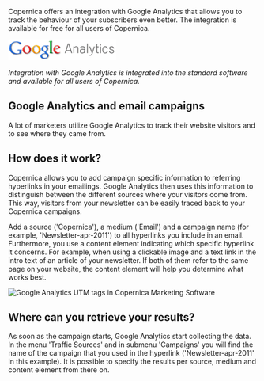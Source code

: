 Copernica offers an integration with Google Analytics that allows you to
track the behaviour of your subscribers even better. The integration is
available for free for all users of Copernica.

![google analytics logo](../images/google-analytics-logo.png)

*Integration with Google Analytics is integrated into the standard
software and available for all users of Copernica.*

Google Analytics and email campaigns
------------------------------------

A lot of marketers utilize Google Analytics to track their website
visitors and to see where they came from.

How does it work?
-----------------

Copernica allows you to add campaign specific information to referring
hyperlinks in your emailings. Google Analytics then uses this
information to distinguish between the different sources where your
visitors come from. This way, visitors from your newsletter can be
easily traced back to your Copernica campaigns.

Add a source ('Copernica'), a medium ('Email') and a campaign name (for
example, 'Newsletter-apr-2011') to all hyperlinks you include in an
email. Furthermore, you use a content element indicating which specific
hyperlink it concerns. For example, when using a clickable image and a
text link in the intro text of an article of your newsletter. If both of
them refer to the same page on your website, the content element will
help you determine what works best.

![Google Analytics UTM tags in Copernica Marketing
Software](../images/enl-google-analytics-tagging.png)

Where can you retrieve your results?
------------------------------------

As soon as the campaign starts, Google Analytics start collecting the
data. In the menu 'Traffic Sources' and in submenu 'Campaigns' you will
find the name of the campaign that you used in the hyperlink
('Newsletter-apr-2011' in this example). It is possible to specify the
results per source, medium and content element from there on.
